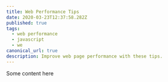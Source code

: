 ```yaml
---
title: Web Performance Tips
date: 2020-03-23T12:37:58.282Z
published: true
tags:
  - web performance
  - javascript
  - we
canonical_url: true
description: Improve web page performance with these tips.
---
```

Some content here